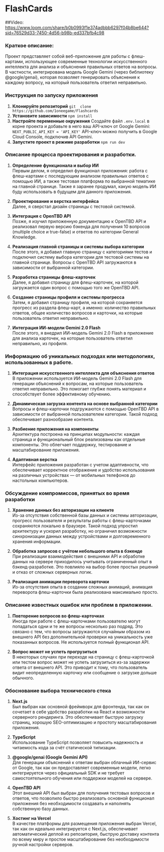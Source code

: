 # FlashCards

##Video: https://www.loom.com/share/b0b0993f1e374adbbb6297f04b8be644?sid=76529d33-7450-4d56-b98b-ed337bfb4c98

### Краткое описание:

Проект представляет собой веб-приложение для работы с флеш-картами, использующее современные технологии искусственного интеллекта для анализа и объяснения правильных ответов на вопросы. В частности, интегрирована модель Google Gemini (через библиотеку @google/genai), которая позволяет генерировать объяснения к каждому вопросу, на который пользователь ответил неправильно.

### Инструкция по запуску приложения

1. **Клонируйте репозиторий**
   `git  clone https://github.com/1oneegame/Flashcards`
2. **Установите зависимости**
   `npm install`
3. **Настройте переменные окружения**
   Создайте файл `.env.local` в корне проекта и добавьте в него ваш API-ключ от Google Gemini:
   `NEXT_PUBLIC_API_KEY = 'API_KEY'`
   API-ключ можно получить в Google Cloud Console, подключив API Gemini.
4. **Запустите проект в режиме разработки**
   `npm run dev`

### Описание процесса проектирования и разработки.

1. **Определение функционала и выбор ИИ**  
   Первым делом, я определил функционал приложения: работа с флеш-картами с последующим анализом правильных ответов с помощью ИИ, а также тестовая платформа по выбранной тематике на главной странице. Также я заранее продумал, какую модель ИИ буду использовать в будущем для данного приложения.

2. **Проектирование и верстка интерфейса**  
   Далее, я сверстал дизайн страницы с тестовой системой.

3. **Интеграция с OpenTBD API**  
   Позже, я изучил приложенную документацию к OpenTBD API и реализовал первую версию бэкенда для получения 10 вопросов (multiple choice и true-false) и ответов по категории General Knowledge.

4. **Реализация главной страницы и системы выбора категории**  
   После этого, я добавил главную страницу с категориями тестов и подключил систему выбора категории для тестовой системы на главной странице. Вопросы с OpenTBD API загружаются в зависимости от выбранной категории.

5. **Разработка страницы флеш-карточек**  
   Далее, я добавил страницу для флеш-карточек, на которой загружается один вопрос с помощью того же OpenTBD API.

6. **Создание страницы профиля и системы прогресса**  
   Затем, я добавил страницу профиля, на которой сохраняется прогресс из раздела флеш-карт, а именно: количество правильных ответов, общее количество вопросов и карточки, на которые пользователь ответил неправильно.

7. **Интеграция ИИ-модели Gemini 2.0 Flash**  
   После этого, я внедрил ИИ-модель Gemini 2.0 Flash в приложение для анализа карточек, на которые пользователь ответил неправильно, из профиля.

### Информацию об уникальных подходах или методологиях, использованных в работе.

1. **Интеграция искусственного интеллекта для объяснения ответов**  
   В приложении используется ИИ-модель Gemini 2.0 Flash для генерации объяснений к вопросам, на которые пользователь ответил неправильно. Это помогает глубже понять материал и способствует более эффективному обучению.

2. **Динамическая загрузка контента на основе выбранной категории**  
   Вопросы и флеш-карточки подгружаются с помощью OpenTBD API в зависимости от выбранной пользователем категории. Такой подход обеспечивает разнообразие контента.

3. **Разбиение приложения на компоненты**  
   Архитектура построена на принципах модульности: каждая страница и функциональный блок реализованы как отдельные компоненты. Это облегчает поддержку, тестирование и масштабирование приложения.

4. **Адаптивная верстка**  
   Интерфейс приложения разработан с учетом адаптивности, что обеспечивает корректное отображение и удобство использования на различных устройствах — от мобильных телефонов до настольных компьютеров.

### Обсуждение компромиссов, принятых во время разработки

1. **Хранение данных без авторизации на клиенте**  
   Из-за отсутствия собственной базы данных и системы авторизации, прогресс пользователя и результаты работы с флеш-карточками сохраняются локально в браузере. Такой подход упростил архитектуру и ускорил разработку, но ограничил возможности синхронизации данных между устройствами и долговременного хранения информации.

2. **Обработка запросов с учётом небольшого опыта в бэкенде**  
   При реализации взаимодействия с внешними API и обработке данных на сервере приходилось учитывать ограниченный опыт в бэкенд-разработке. Это повлияло на выбор более простых решений и отказ от сложных серверных логик.

3. **Реализация анимации переворота карточки**  
   Из-за отсутствия опыта в создании сложных анимаций, анимация переворота флеш-карточки была реализована максимально просто.

### Описание известных ошибок или проблем в приложении.

1. **Повторение вопросов во флеш-карточках**  
   Иногда при работе с флеш-карточками пользователю могут попадаться одни и те же вопросы несколько раз подряд. Это связано с тем, что вопросы загружаются случайным образом из внешнего API без дополнительной проверки на уникальность уже показанных вопросов. Не используется полный функционал API.

2. **Вопрос может не успеть прогрузиться**  
   В некоторых случаях при переходе на страницу с флеш-карточкой или тестом вопрос может не успеть загрузиться из-за задержки ответа от внешнего API. Это приводит к тому, что пользователь видит неопределенную карточку или сообщение о загрузке дольше обычного.

### Обоснование выбора технического стека

1. **Next.js**  
   Был выбран как основной фреймворк для фронтенда, так как он сочетает в себе удобство разработки на React и возможности серверного рендеринга. Это обеспечивает быструю загрузку страниц, хорошую SEO-оптимизацию и простоту масштабирования приложения.

2. **TypeScript**  
   Использование TypeScript позволяет повысить надежность и читаемость кода за счёт статической типизации.

3. **@google/genai (Google Gemini API)**  
   Для генерации объяснений к ответам выбран облачный ИИ-сервис от Google, так как он предоставляет современные модели, легко интегрируется через официальный SDK и не требует самостоятельного обучения или поддержки моделей на сервере.

4. **OpenTBD API**  
   Этот внешний API был выбран для получения тестовых вопросов и ответов, что позволило быстро реализовать основной функционал приложения без необходимости создавать и наполнять собственную базу данных.
5. **Хостинг на Vercel**  
   В качестве платформы для размещения приложения выбран Vercel, так как он идеально интегрируется с Next.js, обеспечивает автоматический деплой из репозитория, быструю доставку контента по всему миру и простое масштабирование без необходимости ручной настройки серверов.
